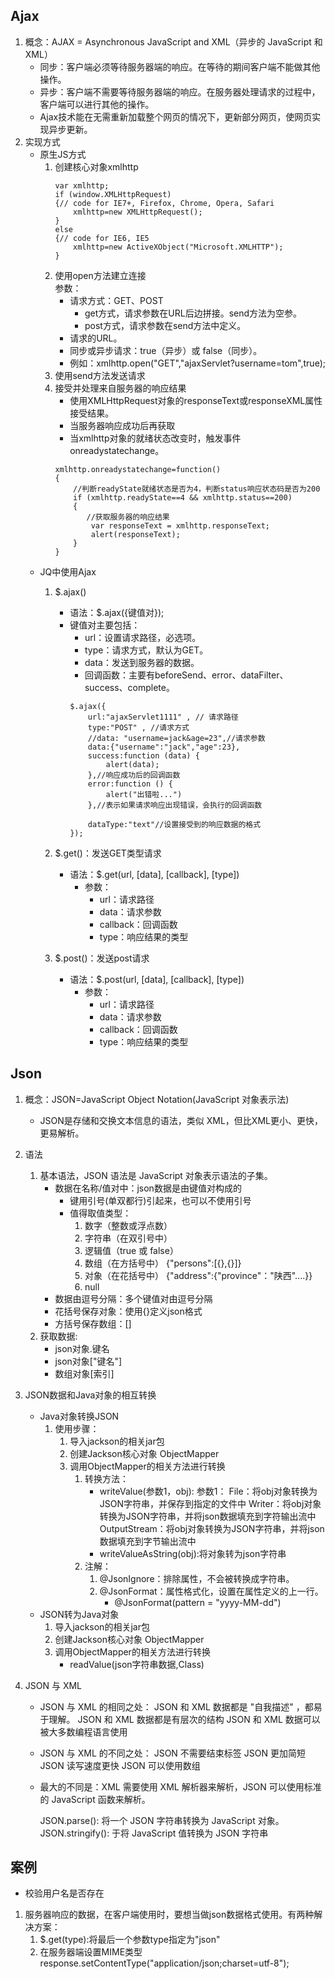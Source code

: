 ## Ajax
1. 概念：AJAX = Asynchronous JavaScript and XML（异步的 JavaScript 和 XML）
    * 同步：客户端必须等待服务器端的响应。在等待的期间客户端不能做其他操作。
    * 异步：客户端不需要等待服务器端的响应。在服务器处理请求的过程中，客户端可以进行其他的操作。
    * Ajax技术能在无需重新加载整个网页的情况下，更新部分网页，使网页实现异步更新。
2. 实现方式
    * 原生JS方式
        1. 创建核心对象xmlhttp
            ```
            var xmlhttp;
            if (window.XMLHttpRequest)
            {// code for IE7+, Firefox, Chrome, Opera, Safari
                xmlhttp=new XMLHttpRequest();
            }
            else
            {// code for IE6, IE5
                xmlhttp=new ActiveXObject("Microsoft.XMLHTTP");
            }
           ```
        2. 使用open方法建立连接  
            参数：
            * 请求方式：GET、POST
                * get方式，请求参数在URL后边拼接。send方法为空参。
                * post方式，请求参数在send方法中定义。
            * 请求的URL。
            * 同步或异步请求：true（异步）或 false（同步）。
            * 例如：xmlhttp.open("GET","ajaxServlet?username=tom",true);
        3. 使用send方法发送请求
        4. 接受并处理来自服务器的响应结果
            * 使用XMLHttpRequest对象的responseText或responseXML属性接受结果。
            * 当服务器响应成功后再获取
            * 当xmlhttp对象的就绪状态改变时，触发事件onreadystatechange。
            ```
            xmlhttp.onreadystatechange=function()
            {
                //判断readyState就绪状态是否为4，判断status响应状态码是否为200
                if (xmlhttp.readyState==4 && xmlhttp.status==200)
                {
                   //获取服务器的响应结果
                    var responseText = xmlhttp.responseText;
                    alert(responseText);
                }
            }
            ```
    * JQ中使用Ajax
        1. $.ajax()
            * 语法：$.ajax({键值对});
            * 键值对主要包括：
                * url：设置请求路径，必选项。
                * type：请求方式，默认为GET。
                * data：发送到服务器的数据。
                * 回调函数：主要有beforeSend、error、dataFilter、success、complete。
                ```
                $.ajax({
                    url:"ajaxServlet1111" , // 请求路径
                    type:"POST" , //请求方式
                    //data: "username=jack&age=23",//请求参数
                    data:{"username":"jack","age":23},
                    success:function (data) {
                        alert(data);
                    },//响应成功后的回调函数
                    error:function () {
                        alert("出错啦...")
                    },//表示如果请求响应出现错误，会执行的回调函数
    
                    dataType:"text"//设置接受到的响应数据的格式
                });
                ```
        2. $.get()：发送GET类型请求
            * 语法：$.get(url, [data], [callback], [type])
                * 参数：
                    * url：请求路径
                    * data：请求参数
                    * callback：回调函数
                    * type：响应结果的类型
    
        3. $.post()：发送post请求
            * 语法：$.post(url, [data], [callback], [type])
                * 参数：
                    * url：请求路径
                    * data：请求参数
                    * callback：回调函数
                    * type：响应结果的类型

    
## Json
1. 概念：JSON=JavaScript Object Notation(JavaScript 对象表示法)
    * JSON是存储和交换文本信息的语法，类似 XML，但比XML更小、更快，更易解析。
    
2. 语法
    1. 基本语法，JSON 语法是 JavaScript 对象表示语法的子集。
        * 数据在名称/值对中：json数据是由键值对构成的
            * 键用引号(单双都行)引起来，也可以不使用引号
            * 值得取值类型：
                1. 数字（整数或浮点数）
                2. 字符串（在双引号中）
                3. 逻辑值（true 或 false）
                4. 数组（在方括号中）	{"persons":[{},{}]}
                5. 对象（在花括号中） {"address":{"province"："陕西"....}}
                6. null
        * 数据由逗号分隔：多个键值对由逗号分隔
        * 花括号保存对象：使用{}定义json格式
        * 方括号保存数组：[]
    2. 获取数据:
        * json对象.键名
        * json对象["键名"]
        * 数组对象[索引]
 
3. JSON数据和Java对象的相互转换
    * Java对象转换JSON
        1. 使用步骤：
            1. 导入jackson的相关jar包
            2. 创建Jackson核心对象 ObjectMapper
            3. 调用ObjectMapper的相关方法进行转换
                1. 转换方法：
                    * writeValue(参数1，obj):
                        参数1：
                            File：将obj对象转换为JSON字符串，并保存到指定的文件中
                            Writer：将obj对象转换为JSON字符串，并将json数据填充到字符输出流中
                            OutputStream：将obj对象转换为JSON字符串，并将json数据填充到字节输出流中
                    * writeValueAsString(obj):将对象转为json字符串
                2. 注解：
                    1. @JsonIgnore：排除属性，不会被转换成字符串。
                    2. @JsonFormat：属性格式化，设置在属性定义的上一行。
                        * @JsonFormat(pattern = "yyyy-MM-dd")
    * JSON转为Java对象
        1. 导入jackson的相关jar包
        2. 创建Jackson核心对象 ObjectMapper
        3. 调用ObjectMapper的相关方法进行转换
            * readValue(json字符串数据,Class)  
            
4. JSON 与 XML
   * JSON 与 XML 的相同之处：
       JSON 和 XML 数据都是 "自我描述" ，都易于理解。
       JSON 和 XML 数据都是有层次的结构
       JSON 和 XML 数据可以被大多数编程语言使用
   * JSON 与 XML 的不同之处：
       JSON 不需要结束标签
       JSON 更加简短
       JSON 读写速度更快
       JSON 可以使用数组
   * 最大的不同是：XML 需要使用 XML 解析器来解析，JSON 可以使用标准的 JavaScript 函数来解析。
        
       JSON.parse(): 将一个 JSON 字符串转换为 JavaScript 对象。
       JSON.stringify(): 于将 JavaScript 值转换为 JSON 字符串
       
## 案例
* 校验用户名是否存在
1. 服务器响应的数据，在客户端使用时，要想当做json数据格式使用。有两种解决方案：
    1. $.get(type):将最后一个参数type指定为"json"
    2. 在服务器端设置MIME类型
        response.setContentType("application/json;charset=utf-8");

